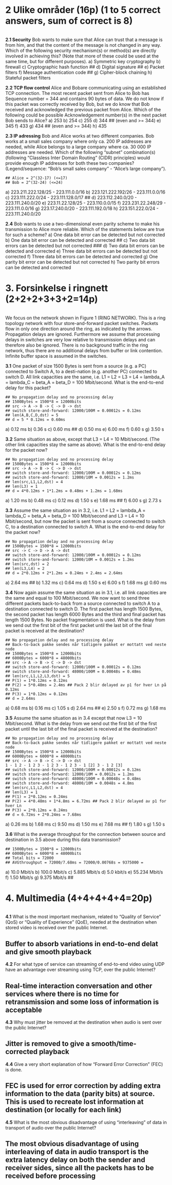######  
# 2 Ulike områder (16p) (1 to 5 correct answers, sum of correct is 8)
######
**2.1 Security** Bob wants to make sure that Alice can trust that a message is from him, and that the content of the message is not changed in any way. Which of the following security mechanism(s) or method(s) are directly involved in achieving this? (Note that more of these could be used at the same time, but for different purposes).
a) Symmetric key cryptography
b) firewall
c) Cryptographic hash function ##
d) Digital signature ##
e) Packet filters
f) Message authentication code ##
g) Cipher-block chaining
h) Stateful packet filters

**2.2 TCP flow control** Alice and Bobare communicating using an established TCP connection. The most recent packet sent from Alice to Bob has Sequence number = 344 and contains 90 bytes of data. We do not know if this packet was correctly received by Bob, but we do know that Bob received and acknowledged the previous packet from Alice. Which of the following could be possible Acknowledgement number(s) in the next packet Bob sends to Alice?
a) 253
b) 254
c) 255
d) 344 ## (even and >= 344)
e) 345
f) 433
g) 434 ## (even and >= 344)
h) 435

**2.3 IP adressing** Bob and Alice works at two different companies. Bob works at a small sales company where only ca. 200 IP addresses are needed, while Alice belongs to a large company where ca. 30 000 IP addresses are needed. Which of the following “subnet” combination(s) (following “Classless Inter Domain Routing” (CIDR) principles) would provide enough IP addresses for both these two companies?  (Legend/sequence: “Bob’s small sales company” - “Alice’s large company”).
```
## Alice = 2^(32-17) (<=17)
## Bob = 2^(32-24) (<=24)
```
a) 223.211.222.128/25   -   223.111.0.0/16
b) 223.121.222.192/26   -   223.111.0.0/16
c) 223.111.222.0/24   -   223.111.128.0/17 ##
d) 223.112.240.0/20   -   223.111.240.0/20
e) 223.11.22.128/25   -   223.110.0.0/15
f) 223.231.22.248/29   -   223.111.0.0/16
g) 223.17.240.0/20   -   223.111.192.0/18
h) 223.151.222.0/24   -   223.111.240.0/20

**2.4** Bob wants to use a two-dimensional even parity scheme to make his transmission to Alice more reliable. Which of the statements below are true for such a scheme? 
a) One data bit error can be detected but not corrected
b) One data bit error can be detected and corrected ## 
c) Two data bit errors can be detected but not corrected ###
d) Two data bit errors can be detected and corrected
e) Three data bit errors can be detected but not corrected
f) Three data bit errors can be detected and corrected
g) One parity bit error can be detected but not corrected
h) Two parity bit errors can be detected and corrected

######  
# 3. Forsinkelse i ringnett (2+2+2+3+3+2=14p) 
######
We focus on the network shown in Figure 1 (RING NETWORK). This is a ring topology network with four store-and-forward packet switches. Packets flow in only one direction around the ring, as indicated by the arrows. Propagation delays are ignored. Furthermore we assume that processing delays in switches are very low relative to transmission delays and can therefore also be ignored. There is no background traffic in the ring network, thus there are no additional delays from buffer or link contention. Infinite buffer space is assumed in the switches. 

**3.1** One packet of size 1500 Bytes is sent from a source (e.g. a PC) connected to Switch A, to a desti-nation (e.g. another PC) connected to switch D. All link capacities are the same, i.e. L1 = L2 = L3 = L4 = lambda_A = lambda_C = beta_A = beta_D = 100 Mbit/second. What is the end-to-end delay for this packet?
```
## No propagation delay and no processing delay
## 1500Bytes = 1500*8 = 12000bits
## src -> A -> B -> C -> D -> dst
## switch store-and-forward: 12000/100M = 0.00012s = 0.12ms
## len(A,B,C,D,dst) = 5
## d = 5 * 0.12ms = 0.60ms
```
a) 0.12 ms 
b) 0.36 s 
c) 0.60 ms ##
d) 0.50 ms 
e) 6.00 ms 
f) 0.60 s 
g) 3.50 s

**3.2** Same situation as above, except that L3 = L4 = 10 Mbit/second. (The other link capacities stay the same as above). What is the end-to-end delay for the packet now?
```
## No propagation delay and no processing delay
## 1500Bytes = 1500*8 = 12000bits
## src -> A -> B -> C -> D -> dst
## switch store-and-forward: 12000/100M = 0.00012s = 0.12ms
## switch store-and-forward: 12000/10M = 0.0012s = 1.2ms
## len(src,L1,L2,dst) = 4
## len(L3) = 1
## d = 4*0.12ms + 1*1.2ms = 0.48ms + 1.2ms = 1.68ms
```
a) 1.20 ms 
b) 0.48 ms 
c) 0.12 ms 
d) 1.50 s 
e) 1.68 ms ##
f) 6.00 s 
g) 2.73 s

**3.3** Assume the same situation as in 3.2, i.e. L1 = L2 = lambda_A = lambda_C = beta_A = beta_D = 100 Mbit/second and L3 = L4 = 10 Mbit/second, but now the packet is sent from a source connected to switch C, to a destination connected to switch A. What is the end-to-end delay for the packet now?
```
## No propagation delay and no processing delay
## 1500Bytes = 1500*8 = 12000bits
## src -> C -> D -> A -> dst
## switch store-and-forward: 12000/100M = 0.00012s = 0.12ms
## switch store-and-forward: 12000/10M = 0.0012s = 1.2ms
## len(src,dst) = 2
## len(L3,L4) = 2
## d = 2*0.12ms + 2*1.2ms = 0.24ms + 2.4ms = 2.64ms
```
a) 2.64 ms ##
b) 1.32 ms 
c) 0.64 ms 
d) 1.50 s 
e) 6.00 s 
f) 1.68 ms 
g) 0.60 ms

**3.4** Now again assume the same situation as in 3.1, i.e. all link capacities are the same and equal to 100 Mbit/second. We now want to send three different packets back-to-back from a source connected to switch A to a destination connected to switch D. The first packet has length 1500 Bytes, the second packet has length 6000 Bytes and the third and final packet has length 1500 Bytes. No packet fragmentation is used. What is the delay from we send out the first bit of the first packet until the last bit of the final packet is received at the destination?
```
## No propagation delay and no processing delay
## Back-to-back pakke sendes når tidligere pakket er mottatt ved neste node
## 1500Bytes = 1500*8 = 12000bits
## 6000Bytes = 6000*8 = 48000bits
## src -> A -> B -> C -> D -> dst
## switch store-and-forward: 12000/100M = 0.00012s = 0.12ms
## switch store-and-forward: 48000/100M = 0.00048s = 0.48ms
## len(src,L1,L2,L3,dst) = 5
## P(1) = 1*0.12ms = 0.12ms
## P(2) = 5*0.48ms = 2.4ms ## Pack 2 blir delayed av p1 for hver Ln på 0.12ms
## P(3) = 1*0.12ms = 0.12ms
## d = 2.64ms
```
a) 0.68 ms
b) 0.16 ms
c) 1.05 s
d) 2.64 ms ##
e) 2.50 s
f) 0.72 ms
g) 1.68 ms 

**3.5** Assume the same situation as in 3.4 except that now L3 = 10 Mbit/second. What is the delay from we send out the first bit of the first packet until the last bit of the final packet is received at the destination?
```
## No propagation delay and no processing delay
## Back-to-back pakke sendes når tidligere pakket er mottatt ved neste node
## 1500Bytes = 1500*8 = 12000bits
## 6000Bytes = 6000*8 = 48000bits
## src -> A -> B -> C -> D -> dst
1 - 1 2 - 1 2 3 - 1 2 3 - 1 2 3 - 1 [2] 3 - 1 2 [3]
## switch store-and-forward: 12000/100M = 0.00012s = 0.12ms
## switch store-and-forward: 12000/10M = 0.0012s = 1.2ms
## switch store-and-forward: 48000/100M = 0.00048s = 0.48ms
## switch store-and-forward: 48000/10M = 0.0048s = 4.8ms
## len(src,L1,L2,dst) = 4
## len(L3) = 1
## P(1) = 2*0.12ms = 0.24ms
## P(2) = 4*0.48ms + 1*4.8ms = 6.72ms ## Pack 2 blir delayed av p1 for hver Ln
## P(3) = 2*0.12ms = 0.24ms
## d = 6.72ms + 2*0.24ms = 7.68ms
```
a) 0.26 ms 
b) 1.68 ms 
c) 9.50 ms 
d) 1.50 ms 
e) 7.68 ms ##
f) 1.80 s 
g) 1.50 s

**3.6** What is the average throughput for the connection between source and destination in 3.5 above during this data transmission?
```
## 1500Bytes = 1500*8 = 12000bits
## 6000Bytes = 6000*8 = 48000bits
## Total bits = 72000
## AVGthroughput = 72000/7.68ms = 72000/0.00768s = 9375000 = 
```
a) 10.0 Mbit/s 
b) 100.0 Mbit/s 
c) 5.885 Mbit/s 
d) 5.0 kbit/s 
e) 55.234 Mbit/s 
f) 1.50 Mbit/s 
g) 9.375 Mbit/s ##

######  
# 4. Multimedia (4+4+4+4+4=20p) 
######
**4.1** What is the most important mechanism, related to “Quality of Service” (QoS) or “Quality of Experience” (QoE), needed at the destination when stored video is received over the public Internet.
## Buffer to absorb variations in end-to-end delat and give smooth playback

**4.2** For what type of service can streaming of end-to-end video using UDP have an advantage over streaming using TCP, over the public Internet?
## Real-time interaction conversation and other services where there is no time for retransmission and some loss of information is acceptable

**4.3** Why must jitter be removed at the destination when audio is sent over the public Internet? 
## Jitter is removed to give a smooth/time-corrected playback

**4.4** Give a very short explanation of how “Forward Error Correction” (FEC) is done. 
## FEC is used for error correction by adding extra information to the data (parity bits) at source. This is used to recreate lost information at destination (or locally for each link)

**4.5** What is the most obvious disadvantage of using “interleaving” of data in transport of audio over the public Internet?
## The most obvious disadvantage of using interleaving of data in audio transport is the extra latency delay on both the sender and receiver sides, since all the packets has to be received before processing
